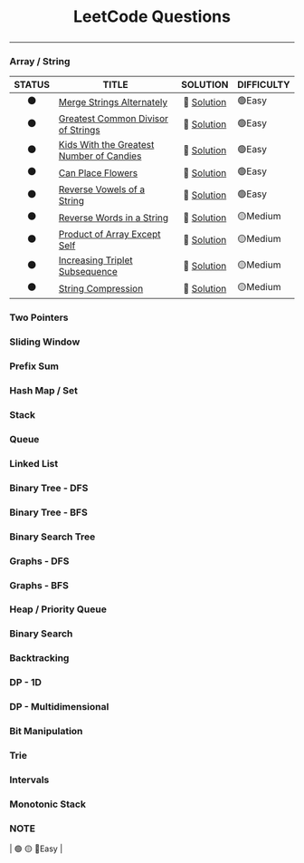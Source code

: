 # <p align="center">LeetCode Questions<p/>
---

### Array / String

| STATUS | TITLE | SOLUTION | DIFFICULTY |
| :----: | --------- | :-----: | --- |
| :black_circle: | [Merge Strings Alternately]() | :notebook: [Solution]() | 🟢Easy |
| :black_circle: | [Greatest Common Divisor of Strings]() | :notebook: [Solution]() | 🟢Easy |
| :black_circle: | [Kids With the Greatest Number of Candies]() | :notebook: [Solution]() | 🟢Easy |
| :black_circle: | [Can Place Flowers]() | :notebook: [Solution]() | 🟢Easy |
| :black_circle: | [Reverse Vowels of a String]() | :notebook: [Solution]() | 🟢Easy |
| :black_circle: | [Reverse Words in a String]() | :notebook: [Solution]() | 🟡Medium |
| :black_circle: | [Product of Array Except Self]() | :notebook: [Solution]() | 🟡Medium |
| :black_circle: | [Increasing Triplet Subsequence]() | :notebook: [Solution]() | 🟡Medium |
| :black_circle: | [String Compression]() | :notebook: [Solution]() | 🟡Medium |



### Two Pointers

### Sliding Window

### Prefix Sum

### Hash Map / Set

### Stack

### Queue

### Linked List

### Binary Tree - DFS

### Binary Tree - BFS

### Binary Search Tree

### Graphs - DFS

### Graphs - BFS

### Heap / Priority Queue

### Binary Search

### Backtracking

### DP - 1D

### DP - Multidimensional

### Bit Manipulation

### Trie

### Intervals

### Monotonic Stack


### NOTE
| 🟢 🟡 🔴Easy |



